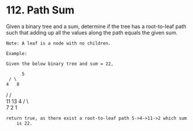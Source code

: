 # 112. Path Sum

Given a binary tree and a sum, determine if the tree has a root-to-leaf path such that adding
        up all the values along the path equals the given sum.

    Note: A leaf is a node with no children.

    Example:

    Given the below binary tree and sum = 22,

          5
     / \
    4   8
   /   / \
  11  13  4
 /  \      \
7    2      1

    return true, as there exist a root-to-leaf path 5->4->11->2 which sum
        is 22.